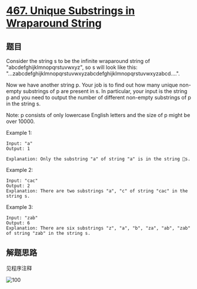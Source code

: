 # [467. Unique Substrings in Wraparound String](https://leetcode-cn.com/problems/unique-substrings-in-wraparound-string/)

## 题目

Consider the string s to be the infinite wraparound string of "abcdefghijklmnopqrstuvwxyz", so s will look like this: "...zabcdefghijklmnopqrstuvwxyzabcdefghijklmnopqrstuvwxyzabcd....".

Now we have another string p. Your job is to find out how many unique non-empty substrings of p are present in s. In particular, your input is the string p and you need to output the number of different non-empty substrings of p in the string s.

Note: p consists of only lowercase English letters and the size of p might be over 10000.

Example 1:

```text
Input: "a"
Output: 1

Explanation: Only the substring "a" of string "a" is in the string s.
```

Example 2:

```text
Input: "cac"
Output: 2
Explanation: There are two substrings "a", "c" of string "cac" in the string s.
```

Example 3:

```text
Input: "zab"
Output: 6
Explanation: There are six substrings "z", "a", "b", "za", "ab", "zab" of string "zab" in the string s.
```

## 解题思路

见程序注释

![100](467.100.png)